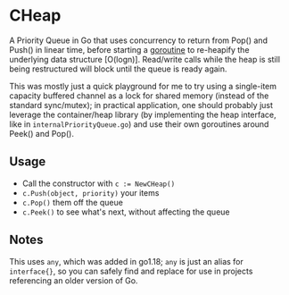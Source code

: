 # CHeap

A Priority Queue in Go that uses concurrency to return from Pop() and Push() in linear time, before starting a [goroutine](https://go.dev/tour/concurrency/1) to re-heapify the underlying data structure [O(logn)]. Read/write calls while the heap is still being restructured will block until the queue is ready again.

This was mostly just a quick playground for me to try using a single-item capacity buffered channel as a lock for shared memory (instead of the standard sync/mutex); in practical application, one should probably just leverage the container/heap library (by implementing the heap interface, like in `internalPriorityQueue.go`) and use their own goroutines around Peek() and Pop().

## Usage

- Call the constructor with `c := NewCHeap()`
- `c.Push(object, priority)` your items
- `c.Pop()` them off the queue
- `c.Peek()` to see what's next, without affecting the queue

## Notes

This uses `any`, which was added in go1.18; `any` is just an alias for `interface{}`, so you can safely find and replace for use in projects referencing an older version of Go.
